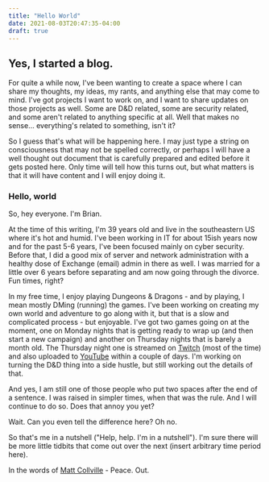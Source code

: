 ```yaml
---
title: "Hello World"
date: 2021-08-03T20:47:35-04:00
draft: true
---
```


## Yes, I started a blog.

For quite a while now, I've been wanting to create a space where I can share my thoughts, my ideas, my rants, and anything else that may come to mind.  I've got projects I want to work on, and I want to share updates on those projects as well.  Some are D&D related, some are security related, and some aren't related to anything specific at all.  Well that makes no sense... everything's related to something, isn't it?

So I guess that's what will be happening here.  I may just type a string on consciousness that may not be spelled correctly, or perhaps I will have a well thought out document that is carefully prepared and edited before it gets posted here.  Only time will tell how this turns out, but what matters is that it will have content and I will enjoy doing it.

### Hello, world

So, hey everyone.  I'm Brian.

At the time of this writing, I'm 39 years old and live in the southeastern US where it's hot and humid.  I've been working in IT for about 15ish years now and for the past 5-6 years, I've been focused mainly on cyber security.  Before that, I did a good mix of server and network administration with a healthy dose of Exchange (email) admin in there as well.  I was married for a little over 6 years before separating and am now going through the divorce.  Fun times, right?

In my free time, I enjoy playing Dungeons & Dragons - and by playing, I mean mostly DMing (running) the games.  I've been working on creating my own world and adventure to go along with it, but that is a slow and complicated process - but enjoyable.  I've got two games going on at the moment, one on Monday nights that is getting ready to wrap up (and then start a new campaign) and another on Thursday nights that is barely a month old.  The Thursday night one is streamed on [Twitch](https://twitch.tv/beardsengaming) (most of the time) and also uploaded to [YouTube](https://www.youtube.com/channel/UCTSO4xg2aIkKwILGBKOn37Q) within a couple of days.  I'm working on turning the D&D thing into a side hustle, but still working out the details of that.

And yes, I am still one of those people who put two spaces after the end of a sentence.  I was raised in simpler times, when that was the rule.  And I will continue to do so.  Does that annoy you yet?

Wait. Can you even tell the difference here? Oh no.

So that's me in a nutshell ("Help, help.  I'm in a nutshell").  I'm sure there will be more little tidbits that come out over the next (insert arbitrary time period here).

In the words of [Matt Collville](https://twitter.com/mattcolville) - Peace.  Out.